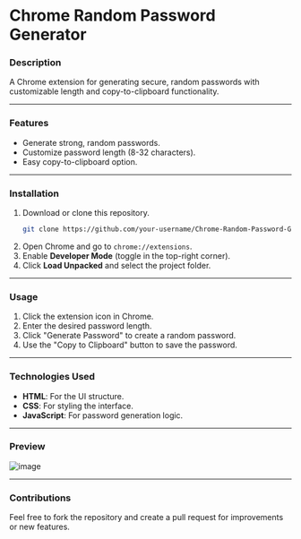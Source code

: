 
# Chrome Random Password Generator

### Description
A Chrome extension for generating secure, random passwords with customizable length and copy-to-clipboard functionality.

---

### Features
- Generate strong, random passwords.
- Customize password length (8-32 characters).
- Easy copy-to-clipboard option.

---

### Installation
1. Download or clone this repository.
   ```bash
   git clone https://github.com/your-username/Chrome-Random-Password-Generator.git
   ```
2. Open Chrome and go to `chrome://extensions`.
3. Enable **Developer Mode** (toggle in the top-right corner).
4. Click **Load Unpacked** and select the project folder.

---

### Usage
1. Click the extension icon in Chrome.
2. Enter the desired password length.
3. Click "Generate Password" to create a random password.
4. Use the "Copy to Clipboard" button to save the password.

---

### Technologies Used
- **HTML**: For the UI structure.
- **CSS**: For styling the interface.
- **JavaScript**: For password generation logic.

---

### Preview
![image](https://github.com/user-attachments/assets/5689d018-ce35-4c8b-9729-ceb4069543d7)

---

### Contributions
Feel free to fork the repository and create a pull request for improvements or new features.
